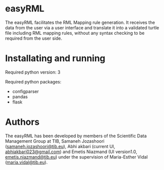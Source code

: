 # easyRML
The easyRML facilitates the RML Mapping rule generation. It receives the data from the user via a user interface and translate it into a validated turtle file including RML mapping rules, without any syntax checking to be required from the user side. 

# Installating and running
Required python version:
3

Required python packages:
- configparser
- pandas
- flask

# Authors
The easyRML has been developed by members of the Scientific Data Management Group at TIB, Samaneh Jozashoori (samaneh.jozashoori@tib.eu), Abhi akbari (current UI, abhiakbari023@gmail.com) and Emetis Niazmand (UI version1.0, emetis.niazmand@tib.eu) under the supervision of Maria-Esther Vidal (maria.vidal@tib.eu).